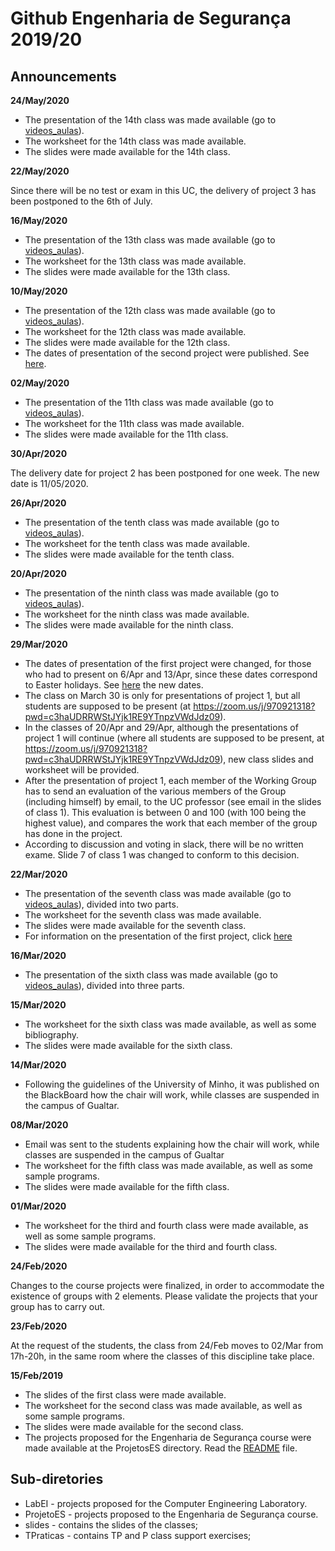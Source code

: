 # Github Engenharia de Segurança 2019/20

## Announcements


**24/May/2020**

- The presentation of the 14th class was made available (go to [videos_aulas](videos_aulas)).
- The worksheet for the 14th class was made available.
- The slides were made available for the 14th class.


**22/May/2020**

Since there will be no test or exam in this UC, the delivery of project 3 has been postponed to the 6th of July.


**16/May/2020**

- The presentation of the 13th class was made available (go to [videos_aulas](videos_aulas)).
- The worksheet for the 13th class was made available.
- The slides were made available for the 13th class.


**10/May/2020**

- The presentation of the 12th class was made available (go to [videos_aulas](videos_aulas)).
- The worksheet for the 12th class was made available.
- The slides were made available for the 12th class.
- The dates of presentation of the second project were published. See [here](ProjetosES/projeto2.eng.md).


**02/May/2020**

- The presentation of the 11th class was made available (go to [videos_aulas](videos_aulas)).
- The worksheet for the 11th class was made available.
- The slides were made available for the 11th class.


**30/Apr/2020**

The delivery date for project 2 has been postponed for one week. The new date is 11/05/2020.


**26/Apr/2020**

- The presentation of the tenth class was made available (go to [videos_aulas](videos_aulas)).
- The worksheet for the tenth class was made available.
- The slides were made available for the tenth class.



**20/Apr/2020**

- The presentation of the ninth class was made available (go to [videos_aulas](videos_aulas)).
- The worksheet for the ninth class was made available.
- The slides were made available for the ninth class.


**29/Mar/2020**

- The dates of presentation of the first project were changed, for those who had to present on 6/Apr and 13/Apr, since these dates correspond to Easter holidays. See [here](ProjetosES/projeto1.eng.md) the new dates.
- The class on March 30 is only for presentations of project 1, but all students are supposed to be present (at https://zoom.us/j/970921318?pwd=c3haUDRRWStJYjk1RE9YTnpzVWdJdz09).
- In the classes of 20/Apr and 29/Apr, although the presentations of project 1 will continue (where all students are supposed to be present, at https://zoom.us/j/970921318?pwd=c3haUDRRWStJYjk1RE9YTnpzVWdJdz09), new class slides and worksheet will be provided.
- After the presentation of project 1, each member of the Working Group has to send an evaluation of the various members of the Group (including himself) by email, to the UC professor (see email in the slides of class 1). This evaluation is between 0 and 100 (with 100 being the highest value), and compares the work that each member of the group has done in the project.
- According to discussion and voting in slack, there will be no written exame. Slide 7 of class 1 was changed to conform to this decision.

**22/Mar/2020**


- The presentation of the seventh class was made available (go to [videos_aulas](videos_aulas)), divided into two parts.
- The worksheet for the seventh class was made available.
- The slides were made available for the seventh class.
- For information on the presentation of the first project, click [here](ProjetosES/projeto1.eng.md)


**16/Mar/2020**


- The presentation of the sixth class was made available (go to [videos_aulas](videos_aulas)), divided into three parts.

**15/Mar/2020**

- The worksheet for the sixth class was made available, as well as some bibliography.
- The slides were made available for the sixth class.


**14/Mar/2020**


- Following the guidelines of the University of Minho, it was published on the BlackBoard how the chair will work, while classes are suspended in the campus of Gualtar.


**08/Mar/2020**

- Email was sent to the students explaining how the chair will work, while classes are suspended in the campus of Gualtar
- The worksheet for the fifth class was made available, as well as some sample programs.
- The slides were made available for the fifth class.


**01/Mar/2020**

- The worksheet for the third and fourth class were made available, as well as some sample programs.
- The slides were made available for the third and fourth class.



**24/Feb/2020**

Changes to the course projects were finalized, in order to accommodate the existence of groups with 2 elements. Please validate the projects that your group has to carry out.


**23/Feb/2020**

At the request of the students, the class from 24/Feb moves to 02/Mar from 17h-20h, in the same room where the classes of this discipline take place.


**15/Feb/2019**

- The slides of the first class were made available.
- The worksheet for the second class was made available, as well as some sample programs.
- The slides were made available for the second class.
- The projects proposed for the Engenharia de Segurança course were made available at the ProjetosES directory. Read the [README](ProjectsES/README.eng.md) file.



## Sub-diretories

-   LabEI - projects proposed for the Computer Engineering Laboratory.
-   ProjetoES - projects proposed to the Engenharia de Segurança course.
-   slides - contains the slides of the classes;
-   TPraticas - contains TP and P class support exercises;


